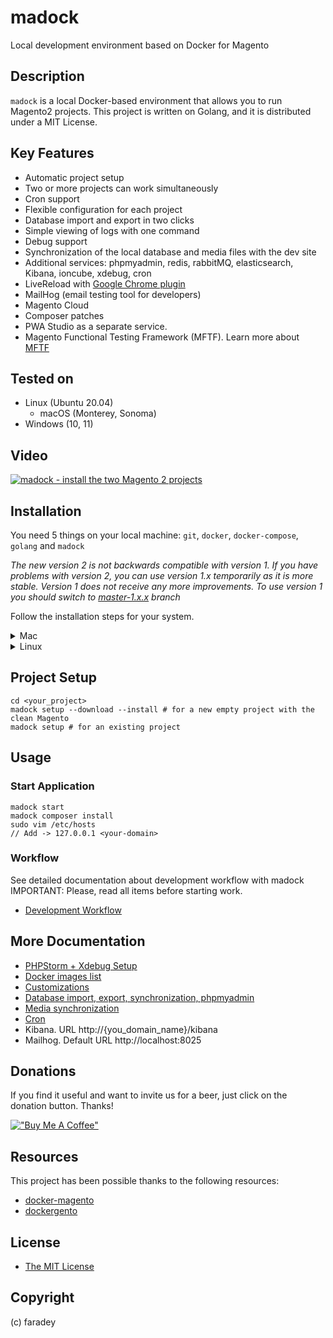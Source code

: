 # madock
Local development environment based on Docker for Magento

## Description
`madock` is a local Docker-based environment that allows you to run Magento2 projects.
This project is written on Golang, and it is distributed under a MIT License.

## Key Features
* Automatic project setup
* Two or more projects can work simultaneously
* Cron support
* Flexible configuration for each project
* Database import and export in two clicks
* Simple viewing of logs with one command
* Debug support
* Synchronization of the local database and media files with the dev site
* Additional services: phpmyadmin, redis, rabbitMQ, elasticsearch, Kibana, ioncube, xdebug, cron
* LiveReload with [Google Chrome plugin](https://chrome.google.com/webstore/detail/livereload-for-madock/cmablbpbnbbgmakinefjgmgpolfahdbo)
* MailHog (email testing tool for developers)
* Magento Cloud
* Composer patches
* PWA Studio as a separate service.
* Magento Functional Testing Framework (MFTF). Learn more about [MFTF](docs/mftf.md)

## Tested on
* Linux (Ubuntu 20.04)
  * macOS (Monterey, Sonoma)
* Windows (10, 11)

## Video

[![madock - install the two Magento 2 projects](https://i9.ytimg.com/vi/_9NvZak_kt8/mq1.jpg?sqp=CPTN95cG&rs=AOn4CLCdHqilfuAftZYHtejLn8v52qWP3g)](https://www.youtube.com/watch?v=_9NvZak_kt8)

## Installation

You need 5 things on your local machine: `git`, `docker`, `docker-compose`, `golang` and `madock`

_The new version 2 is not backwards compatible with version 1. 
If you have problems with version 2, you can use version 1.x temporarily as it is more stable. 
Version 1 does not receive any more improvements. 
To use version 1 you should switch to [master-1.x.x](https://github.com/faradey/madock/tree/master-1.x.x) branch_

Follow the installation steps for your system.
<details>
<summary>Mac</summary>

1. Install [Docker](https://docs.docker.com/docker-for-mac/install/)
2. Install [Golang](https://go.dev/doc/install)
3. Clone this repo and follow into folder "madock"
```
git clone git@github.com:faradey/madock.git
```
If you got error "git@github.com: Permission denied (publickey)." see [solution](https://docs.github.com/en/authentication/troubleshooting-ssh/error-permission-denied-publickey#verify-the-public-key-is-attached-to-your-account)

4. Go to the cloned directory
```shell
cd madock
```
5. Compile
```
Run command below for Apple M1

GOARCH=arm64 go build -o madock
```
```
Run command below for Apple Intel

go build -o madock
```
6. Add `madock` bin into your `$PATH`
```shell
Run command below for Apple M1

ln -s absolute_path_to_your_madock_dir/madock /opt/homebrew/bin/
```
```shell
Run command below for Apple Intel

ln -s absolute_path_to_your_madock_dir/madock /usr/local/bin/
```
7. Open a new terminal tab/window and check that `madock` works
```
which madock
madock
```
8. Optionally you can also apply these performance tweaks
    * [http://markshust.com/2018/01/30/performance-tuning-docker-mac](http://markshust.com/2018/01/30/performance-tuning-docker-mac)
</details>

<details>
<summary>Linux</summary>

1. Install docker
   * Install Docker on [Debian](https://docs.docker.com/engine/installation/linux/docker-ce/debian/)
   * Install Docker on [Ubuntu](https://docs.docker.com/engine/installation/linux/docker-ce/ubuntu/)
   * Install Docker on [CentOS](https://docs.docker.com/engine/installation/linux/docker-ce/centos/)
2. Configure permissions
   * [Manage Docker as a non-root user](https://docs.docker.com/install/linux/linux-postinstall/)
3. Install [Docker-compose](https://docs.docker.com/compose/install/)
4. Install [Golang](https://go.dev/doc/install)
5. Clone this repo and follow into folder "madock"
```
git clone git@github.com:faradey/madock.git
```
If you got error "git@github.com: Permission denied (publickey)." see [solution](https://docs.github.com/en/authentication/troubleshooting-ssh/error-permission-denied-publickey#verify-the-public-key-is-attached-to-your-account)

6. Compile
```
go build -o madock
```
7. Add `madock` bin into your `$PATH`
```
ln -s absolute_path_to_your_madock_dir/madock /usr/local/bin/
```
8. Open a new terminal tab/window and check that `madock` works
```
which madock
madock
```
</details>

## Project Setup
```shell
cd <your_project>
madock setup --download --install # for a new empty project with the clean Magento
madock setup # for an existing project
```

## Usage
### Start Application
```
madock start
madock composer install
sudo vim /etc/hosts
// Add -> 127.0.0.1 <your-domain>
```
### Workflow
See detailed documentation about development workflow with madock
IMPORTANT: Please, read all items before starting work.
* [Development Workflow](docs/workflow.md)

## More Documentation

* [PHPStorm + Xdebug Setup](docs/xdebug_phpstorm.md)
* [Docker images list](docs/docker_images.md)
* [Customizations](docs/customizations.md)
* [Database import, export, synchronization, phpmyadmin](docs/database.md)
* [Media synchronization](docs/media.md)
* [Cron](docs/cron.md)
* Kibana. URL http://{you_domain_name}/kibana
* Mailhog. Default URL http://localhost:8025

## Donations
If you find it useful and want to invite us for a beer, just click on the donation button. Thanks!

[!["Buy Me A Coffee"](https://www.buymeacoffee.com/assets/img/custom_images/orange_img.png)](https://www.buymeacoffee.com/faradey)

## Resources
This project has been possible thanks to the following resources:

* [docker-magento](https://github.com/markoshust/docker-magento)
* [dockergento](https://github.com/ModestCoders/magento2-dockergento)

## License

* [The MIT License](https://opensource.org/licenses/MIT)

## Copyright
(c) faradey
